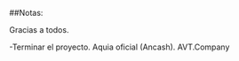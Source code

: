 ##Notas:

Gracias a todos.

-Terminar el proyecto.
  Aquia oficial (Ancash).
                        AVT.Company
